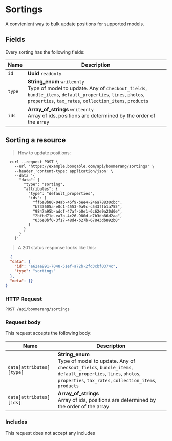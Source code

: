 # Sortings

A convienient way to bulk update positions for supported models.

## Fields
Every sorting has the following fields:

Name | Description
-- | --
`id` | **Uuid** `readonly`<br>
`type` | **String_enum** `writeonly`<br>Type of model to update. Any of `checkout_fields`, `bundle_items`, `default_properties`, `lines`, `photos`, `properties`, `tax_rates`, `collection_items`, `products`
`ids` | **Array_of_strings** `writeonly`<br>Array of ids, positions are determined by the order of the array


## Sorting a resource



> How to update positions:

```shell
  curl --request POST \
    --url 'https://example.booqable.com/api/boomerang/sortings' \
    --header 'content-type: application/json' \
    --data '{
      "data": {
        "type": "sorting",
        "attributes": {
          "type": "default_properties",
          "ids": [
            "ff6a8b80-04ab-45f9-bee4-246a78830cbc",
            "b733605a-e0c1-4553-9a9c-c543ffb1a755",
            "9847a95b-adcf-47af-b0e1-6c62e9a20d0e",
            "2bfbd71e-ea7b-4c26-980d-d7b3db86d2aa",
            "036e0bf0-3f17-48d4-b27b-67843db892b0"
          ]
        }
      }
    }'
```

> A 201 status response looks like this:

```json
  {
  "data": {
    "id": "e62ae991-7048-51ef-a72b-2fd3cbf0374c",
    "type": "sortings"
  },
  "meta": {}
}
```

### HTTP Request

`POST /api/boomerang/sortings`

### Request body

This request accepts the following body:

Name | Description
-- | --
`data[attributes][type]` | **String_enum** <br>Type of model to update. Any of `checkout_fields`, `bundle_items`, `default_properties`, `lines`, `photos`, `properties`, `tax_rates`, `collection_items`, `products`
`data[attributes][ids]` | **Array_of_strings** <br>Array of ids, positions are determined by the order of the array


### Includes

This request does not accept any includes